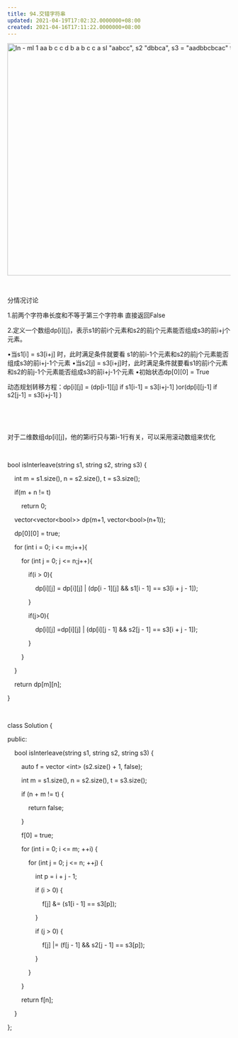 ```yaml
---
title: 94.交错字符串
updated: 2021-04-19T17:02:32.0000000+08:00
created: 2021-04-16T17:11:22.0000000+08:00
---
```


<img src="C:\Users\82772\AppData\Local\Temp\yifan&#39;s Notebook\pandoc/media/image1.png" style="width:6.71875in;height:5.46875in" alt="In - ml 1 aa b c c d b a b c c a sl &quot;aabcc&quot;, s2 &quot;dbbca&quot;, s3 = &quot;aadbbcbcac&quot; true " />

 

分情况讨论

1.前两个字符串长度和不等于第三个字符串 直接返回False

2.定义一个数组dp\[i\]\[j\]，表示s1的前i个元素和s2的前j个元素能否组成s3的前i+j个元素。

•当s1\[i\] = s3\[i+j\] 时，此时满足条件就要看 s1的前i-1个元素和s2的前j个元素能否组成s3的前i+j-1个元素
•当s2\[j\] = s3\[i+j\]时，此时满足条件就要看s1的前i个元素和s2的前j-1个元素能否组成s3的前i+j-1个元素
•初始状态dp\[0\]\[0\] = True

动态规划转移方程：dp\[i\]\[j\] = (dp\[i-1\]\[j\] if s1\[i-1\] = s3\[i+j-1\] )or(dp\[i\]\[j-1\] if s2\[j-1\] = s3\[i+j-1\] )

 

 

对于二维数组dp\[i\]\[j\]，他的第i行只与第i-1行有关，可以采用滚动数组来优化

 

bool isInterleave(string s1, string s2, string s3) {

    int m = s1.size(), n = s2.size(), t = s3.size();

    if(m + n != t)

        return 0;

    vector\<vector\<bool>\> dp(m+1, vector\<bool>(n+1));

    dp\[0\]\[0\] = true;

    for (int i = 0; i \<= m;i++){

        for (int j = 0; j \<= n;j++){

            if(i > 0){

                dp\[i\]\[j\] = dp\[i\]\[j\] \| (dp\[i - 1\]\[j\] && s1\[i - 1\] == s3\[i + j - 1\]);

            }

            if(j>0){

                dp\[i\]\[j\] =dp\[i\]\[j\] \| (dp\[i\]\[j - 1\] && s2\[j - 1\] == s3\[i + j - 1\]);

            }

        }

    }

    return dp\[m\]\[n\];

}

 

class Solution {

public:

    bool isInterleave(string s1, string s2, string s3) {

        auto f = vector \<int> (s2.size() + 1, false);

        int m = s1.size(), n = s2.size(), t = s3.size();

        if (n + m != t) {

            return false;

        }

        f\[0\] = true;

        for (int i = 0; i \<= m; ++i) {

            for (int j = 0; j \<= n; ++j) {

                int p = i + j - 1;

                if (i > 0) {

                    f\[j\] &= (s1\[i - 1\] == s3\[p\]);

                }

                if (j > 0) {

                    f\[j\] \|= (f\[j - 1\] && s2\[j - 1\] == s3\[p\]);

                }

            }

        }

        return f\[n\];

    }

};
